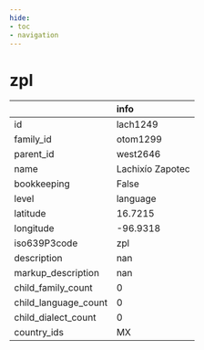 ```yaml
---
hide:
- toc
- navigation
---
```

# zpl
|                      | info             |
|:---------------------|:-----------------|
| id                   | lach1249         |
| family_id            | otom1299         |
| parent_id            | west2646         |
| name                 | Lachixío Zapotec |
| bookkeeping          | False            |
| level                | language         |
| latitude             | 16.7215          |
| longitude            | -96.9318         |
| iso639P3code         | zpl              |
| description          | nan              |
| markup_description   | nan              |
| child_family_count   | 0                |
| child_language_count | 0                |
| child_dialect_count  | 0                |
| country_ids          | MX               |